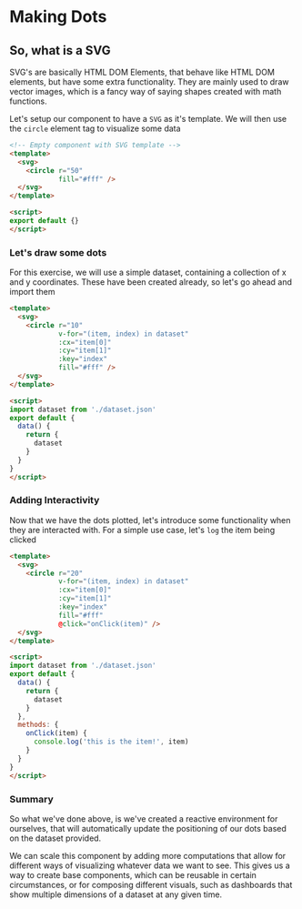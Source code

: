 # Making Dots

## So, what is a SVG

SVG's are basically HTML DOM Elements, that behave like HTML DOM elements, but
have some extra functionality. They are mainly used to draw vector images, which
is a fancy way of saying shapes created with math functions.

Let's setup our component to have a `SVG` as it's template. We will then use the
`circle` element tag to visualize some data

```html
<!-- Empty component with SVG template -->
<template>
  <svg>
    <circle r="50"
            fill="#fff" />
  </svg>
</template>

<script>
export default {}
</script>
```

### Let's draw some dots

For this exercise, we will use a simple dataset, containing a collection of x
and y coordinates. These have been created already, so let's go ahead and import
them

```html
<template>
  <svg>
    <circle r="10"
            v-for="(item, index) in dataset"
            :cx="item[0]"
            :cy="item[1]"
            :key="index"
            fill="#fff" />
  </svg>
</template>

<script>
import dataset from './dataset.json'
export default {
  data() {
    return {
      dataset
    }
  }
}
</script>
```

### Adding Interactivity

Now that we have the dots plotted, let's introduce some functionality when they
are interacted with. For a simple use case, let's `log` the item being clicked

```html
<template>
  <svg>
    <circle r="20"
            v-for="(item, index) in dataset"
            :cx="item[0]"
            :cy="item[1]"
            :key="index"
            fill="#fff"
            @click="onClick(item)" />
  </svg>
</template>

<script>
import dataset from './dataset.json'
export default {
  data() {
    return {
      dataset
    }
  },
  methods: {
    onClick(item) {
      console.log('this is the item!', item)
    }
  }
}
</script>
```

### Summary

So what we've done above, is we've created a reactive environment for ourselves,
that will automatically update the positioning of our dots based on the dataset
provided.

We can scale this component by adding more computations that allow for different
ways of visualizing whatever data we want to see. This gives us a way to create
base components, which can be reusable in certain circumstances, or for
composing different visuals, such as dashboards that show multiple dimensions of
a dataset at any given time.
